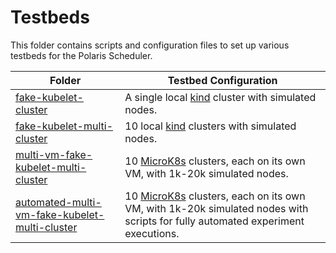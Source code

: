 # Testbeds

This folder contains scripts and configuration files to set up various testbeds for the Polaris Scheduler.

| Folder | Testbed Configuration |
|--------|-----------------------|
| [fake-kubelet-cluster](./fake-kubelet-cluster) | A single local [kind](https://kind.sigs.k8s.io) cluster with simulated nodes. |
| [fake-kubelet-multi-cluster](./fake-kubelet-multi-cluster) | 10 local [kind](https://kind.sigs.k8s.io) clusters with simulated nodes. |
| [multi-vm-fake-kubelet-multi-cluster](./multi-vm-fake-kubelet-multi-cluster) | 10 [MicroK8s](https://microk8s.io) clusters, each on its own VM, with 1k-20k simulated nodes. |
| [automated-multi-vm-fake-kubelet-multi-cluster](./automated-multi-vm-fake-kubelet-multi-cluster) | 10 [MicroK8s](https://microk8s.io) clusters, each on its own VM, with 1k-20k simulated nodes with scripts for fully automated experiment executions. |
